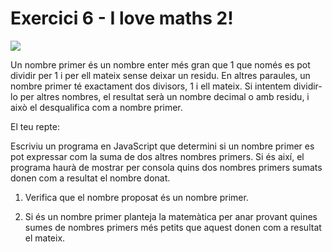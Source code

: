 # Exercici 6 - I love maths 2! 

![](https://lh4.googleusercontent.com/gsLpPge0v0HRnIZmiSSNzWEaMzXJShuK4y1Lhd4A8zTwZyuXpqHThfr8tvyVBo9sFTzHKswt40LT39ElOxfyCapAad7XV7lXfgDPwz4rR-ftuYbwWj6tdcqaDvpx-Y8UBBTpIXzALL_ZSEAuSQMaaBI)

Un nombre primer és un nombre enter més gran que 1 que només es pot dividir per 1 i per ell mateix sense deixar un residu. En altres paraules, un nombre primer té exactament dos divisors, 1 i ell mateix. Si intentem dividir-lo per altres nombres, el resultat serà un nombre decimal o amb residu, i això el desqualifica com a nombre primer.

El teu repte:

Escriviu un programa en JavaScript que determini si un nombre primer es pot expressar com la suma de dos altres nombres primers. Si és així, el programa haurà de mostrar per consola quins dos nombres primers sumats donen com a resultat el nombre donat.

1.  Verifica que el nombre proposat és un nombre primer.

2.  Si és un nombre primer planteja la matemàtica per anar provant quines sumes de nombres primers més petits que aquest donen com a resultat el mateix.
